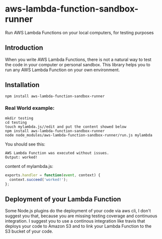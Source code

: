 # aws-lambda-function-sandbox-runner
Run AWS Lambda Functions on your local computers, for testing purposes

## Introduction
When you write AWS Lambda Functions, there is not a natural way to test the code in your computer or personal sandbox. This library helps you to run any AWS Lambda Function on your own environment.

## Installation
```
npm install aws-lambda-function-sandbox-runner
```


### Real World example:
```
mkdir testing
cd testing
touch mylambda.js//edit and put the content showed below
npm install aws-lambda-function-sandbox-runner
node node_modules/aws-lambda-function-sandbox-runner/run.js mylambda
```

You should see this:
```
AWS Lambda Function was executed without issues.
Output: worked!
```

content of mylambda.js:
```js
exports.handler = function(event, context) {
  context.succeed('worked!');
};
```

## Deployment of your Lambda Function
Some Node.js plugins do the deployment of your code via aws cli, I don't suggest you that, because you are missing testing coverage and continuous integration. I suggest you to use a continous integration like travis that deploys your code to Amazon S3 and to link your Lambda Function to the S3 bucket of your code.

